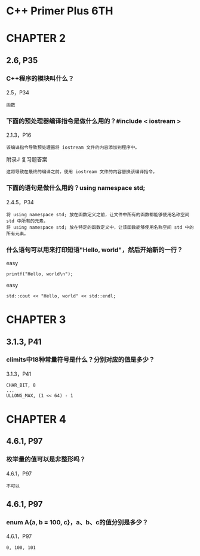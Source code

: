 # C++ Primer Plus 6TH

# CHAPTER 2

## 2.6, P35

### C++程序的模块叫什么？

2.5，P34
```
函数
```

### 下面的预处理器编译指令是做什么用的？#include < iostream >

2.1.3，P16
```
该编译指令导致预处理器将 iostream 文件的内容添加到程序中。
```

附录J 复习题答案
```
这将导致在最终的编译之前，使用 iostream 文件的内容替换该编译指令。
```

### 下面的语句是做什么用的？using namespace std;

2.4.5，P34
```
将 using namespace std; 放在函数定义之前，让文件中所有的函数都能够使用名称空间 std 中所有的元素。
将 using namespace std; 放在特定的函数定义中，让该函数能够使用名称空间 std 中的所有元素。
```

### 什么语句可以用来打印短语"Hello, world"，然后开始新的一行？

easy
```
printf("Hello, world\n");
```

easy
```
std::cout << "Hello, world" << std::endl;
```

# CHAPTER 3

## 3.1.3, P41

### climits中18种常量符号是什么？分别对应的值是多少？

3.1.3，P41
```
CHAR_BIT, 8
...
ULLONG_MAX, (1 << 64) - 1
```

# CHAPTER 4

## 4.6.1, P97

### 枚举量的值可以是非整形吗？

4.6.1，P97
```
不可以
```

## 4.6.1, P97

### enum A{a, b = 100, c}，a、b、c的值分别是多少？

4.6.1，P97
```
0, 100, 101
```
